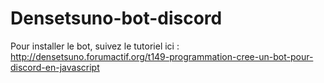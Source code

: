 # Densetsuno-bot-discord

Pour installer le bot, suivez le tutoriel ici : 
http://densetsuno.forumactif.org/t149-programmation-cree-un-bot-pour-discord-en-javascript

